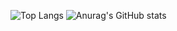 ![Top Langs](https://github-readme-stats.vercel.app/api/top-langs/?username=y-dada-dev\&layout=compact&langs_count=30&hide=PLpgSQL,Javascript,Tex,Hack,Shell,JupyterNotebook)
![Anurag's GitHub stats](https://github-readme-stats.vercel.app/api?username=y-dada-dev\&show_icons=true\&show=reviews,discussions_started,discussions_answered,prs_merged,prs_merged_percentage)
